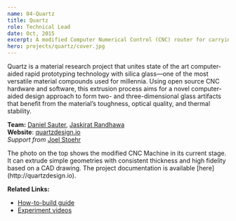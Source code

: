 ```yaml
---
name: 04-Quartz
title: Quartz
role: Technical Lead 
date: Oct, 2015
excerpt: A modified Computer Numerical Control (CNC) router for carrying out fused deposition modelling using quartz glass
hero: projects/quartz/cover.jpg
---
```



Quartz is a material research project that unites state of the art computer-aided rapid prototyping technology with silica glass—one of the most versatile material compounds used for millennia. Using open source CNC hardware and software, this extrusion process aims for a novel computer-aided design approach to form two- and three-dimensional glass artifacts that benefit from the material’s toughness, optical quality, and thermal stability.

**Team:** [Daniel Sauter](http://danielsauter.com/), [Jaskirat Randhawa](http://jaskirat.org)  
**Website**: [quartzdesign.io](http://quartzdesign.io)  
*Support from* [Joel Stoehr](http://www.joelstoehr.com/)  

<image-responsive imageURL='projects/quartz/img-1.gif' class='pad-v'/>

<image-responsive imageURL='projects/quartz/img-2.jpg' class='pad-v'/>
The photo on the top shows the modified CNC Machine in its current stage. It can extrude simple geometries with consistent thickness and high fidelity based on a CAD drawing. The project documentation is available [here](http://quartzdesign.io).


**Related Links:**
- [How-to-build guide](http://quartzdesign.io/)
- [Experiment videos](https://vimeo.com/album/4021301)